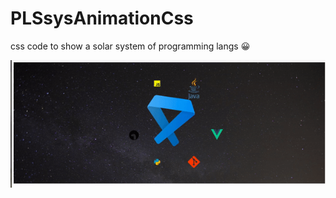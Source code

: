 # PLSsysAnimationCss

css code to show a solar system of programming langs 😀

![](PLSsysCssAnimation.gif)
